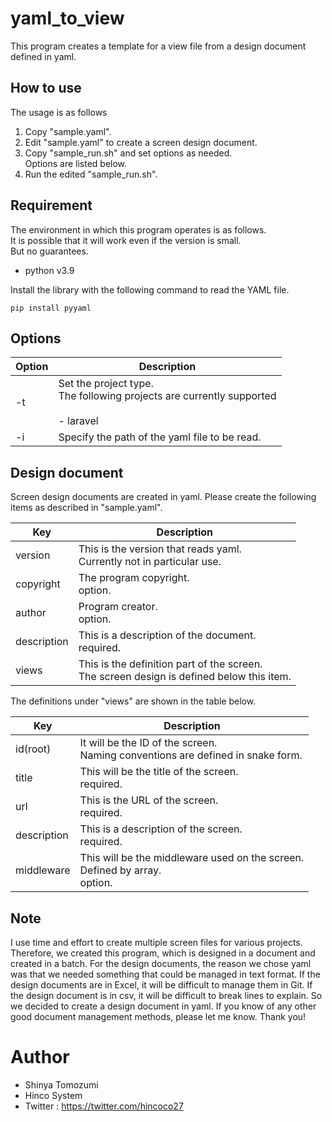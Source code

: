 # yaml_to_view
This program creates a template for a view file from a design document defined in yaml.

## How to use
The usage is as follows

1. Copy "sample.yaml".
2. Edit "sample.yaml" to create a screen design document.
3. Copy "sample_run.sh" and set options as needed.<br/>Options are listed below.
4. Run the edited "sample_run.sh".

## Requirement
The environment in which this program operates is as follows.<br/>
It is possible that it will work even if the version is small.<br/>
But no guarantees.<br/>

 - python v3.9

Install the library with the following command to read the YAML file.
```commandline
pip install pyyaml
```

## Options

| Option | Description                                                                                   |
|--------|-----------------------------------------------------------------------------------------------|
| -t     | Set the project type.<br/>The following projects are currently supported<br/><br/> - laravel  |
| -i     | Specify the path of the yaml file to be read.                                                 |

## Design document
Screen design documents are created in yaml.
Please create the following items as described in "sample.yaml".

| Key         | Description                                                               |
|-------------|---------------------------------------------------------------------------|
| version     | This is the version that reads yaml.<br/>Currently not in particular use. |
| copyright   | The program copyright.<br/>option.                                        |
| author      | Program creator.<br/>option.                                              |
| description | This is a description of the document.<br/>required.                      |
| views       | This is the definition part of the screen.<br/>The screen design is defined below this item.                                    |

The definitions under "views" are shown in the table below.

| Key         | Description                                                   |
|-------------|---------------------------------------------------------------|
| id(root)    | It will be the ID of the screen.<br/>Naming conventions are defined in snake form. |
| title       | This will be the title of the screen.<br/>required.                                   |
| url         | This is the URL of the screen.<br/>required.                                    |
| description | This is a description of the screen.<br/>required.                                     |
| middleware  | This will be the middleware used on the screen.<br/>Defined by array.<br/>option.             |

## Note
I use time and effort to create multiple screen files for various projects.
Therefore, we created this program, which is designed in a document and created in a batch.
For the design documents, the reason we chose yaml was that we needed something that could be managed in text format.
If the design documents are in Excel, it will be difficult to manage them in Git.
If the design document is in csv, it will be difficult to break lines to explain.
So we decided to create a design document in yaml.
If you know of any other good document management methods, please let me know.
Thank you!


# Author
 
* Shinya Tomozumi
* Hinco System
* Twitter : https://twitter.com/hincoco27
